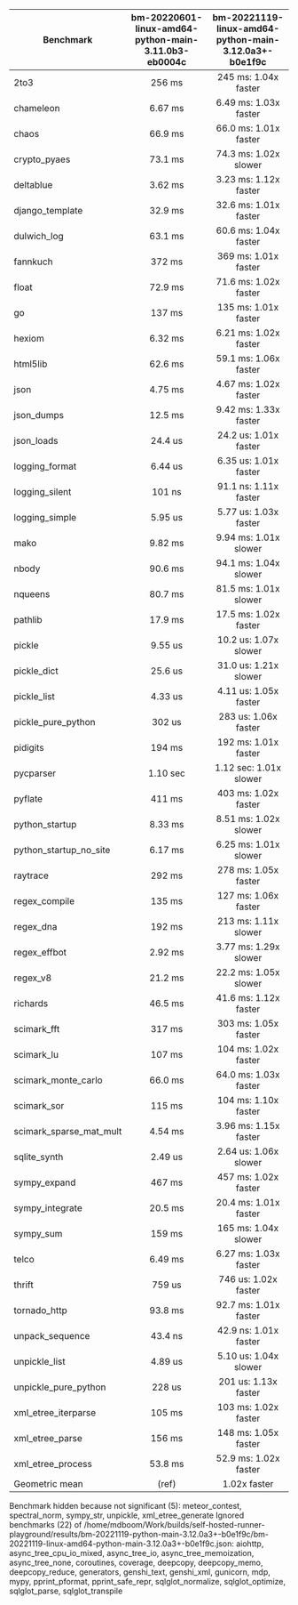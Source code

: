 | Benchmark               | bm-20220601-linux-amd64-python-main-3.11.0b3-eb0004c | bm-20221119-linux-amd64-python-main-3.12.0a3+-b0e1f9c |
|-------------------------|:----------------------------------------------------:|:-----------------------------------------------------:|
| 2to3                    | 256 ms                                               | 245 ms: 1.04x faster                                  |
| chameleon               | 6.67 ms                                              | 6.49 ms: 1.03x faster                                 |
| chaos                   | 66.9 ms                                              | 66.0 ms: 1.01x faster                                 |
| crypto_pyaes            | 73.1 ms                                              | 74.3 ms: 1.02x slower                                 |
| deltablue               | 3.62 ms                                              | 3.23 ms: 1.12x faster                                 |
| django_template         | 32.9 ms                                              | 32.6 ms: 1.01x faster                                 |
| dulwich_log             | 63.1 ms                                              | 60.6 ms: 1.04x faster                                 |
| fannkuch                | 372 ms                                               | 369 ms: 1.01x faster                                  |
| float                   | 72.9 ms                                              | 71.6 ms: 1.02x faster                                 |
| go                      | 137 ms                                               | 135 ms: 1.01x faster                                  |
| hexiom                  | 6.32 ms                                              | 6.21 ms: 1.02x faster                                 |
| html5lib                | 62.6 ms                                              | 59.1 ms: 1.06x faster                                 |
| json                    | 4.75 ms                                              | 4.67 ms: 1.02x faster                                 |
| json_dumps              | 12.5 ms                                              | 9.42 ms: 1.33x faster                                 |
| json_loads              | 24.4 us                                              | 24.2 us: 1.01x faster                                 |
| logging_format          | 6.44 us                                              | 6.35 us: 1.01x faster                                 |
| logging_silent          | 101 ns                                               | 91.1 ns: 1.11x faster                                 |
| logging_simple          | 5.95 us                                              | 5.77 us: 1.03x faster                                 |
| mako                    | 9.82 ms                                              | 9.94 ms: 1.01x slower                                 |
| nbody                   | 90.6 ms                                              | 94.1 ms: 1.04x slower                                 |
| nqueens                 | 80.7 ms                                              | 81.5 ms: 1.01x slower                                 |
| pathlib                 | 17.9 ms                                              | 17.5 ms: 1.02x faster                                 |
| pickle                  | 9.55 us                                              | 10.2 us: 1.07x slower                                 |
| pickle_dict             | 25.6 us                                              | 31.0 us: 1.21x slower                                 |
| pickle_list             | 4.33 us                                              | 4.11 us: 1.05x faster                                 |
| pickle_pure_python      | 302 us                                               | 283 us: 1.06x faster                                  |
| pidigits                | 194 ms                                               | 192 ms: 1.01x faster                                  |
| pycparser               | 1.10 sec                                             | 1.12 sec: 1.01x slower                                |
| pyflate                 | 411 ms                                               | 403 ms: 1.02x faster                                  |
| python_startup          | 8.33 ms                                              | 8.51 ms: 1.02x slower                                 |
| python_startup_no_site  | 6.17 ms                                              | 6.25 ms: 1.01x slower                                 |
| raytrace                | 292 ms                                               | 278 ms: 1.05x faster                                  |
| regex_compile           | 135 ms                                               | 127 ms: 1.06x faster                                  |
| regex_dna               | 192 ms                                               | 213 ms: 1.11x slower                                  |
| regex_effbot            | 2.92 ms                                              | 3.77 ms: 1.29x slower                                 |
| regex_v8                | 21.2 ms                                              | 22.2 ms: 1.05x slower                                 |
| richards                | 46.5 ms                                              | 41.6 ms: 1.12x faster                                 |
| scimark_fft             | 317 ms                                               | 303 ms: 1.05x faster                                  |
| scimark_lu              | 107 ms                                               | 104 ms: 1.02x faster                                  |
| scimark_monte_carlo     | 66.0 ms                                              | 64.0 ms: 1.03x faster                                 |
| scimark_sor             | 115 ms                                               | 104 ms: 1.10x faster                                  |
| scimark_sparse_mat_mult | 4.54 ms                                              | 3.96 ms: 1.15x faster                                 |
| sqlite_synth            | 2.49 us                                              | 2.64 us: 1.06x slower                                 |
| sympy_expand            | 467 ms                                               | 457 ms: 1.02x faster                                  |
| sympy_integrate         | 20.5 ms                                              | 20.4 ms: 1.01x faster                                 |
| sympy_sum               | 159 ms                                               | 165 ms: 1.04x slower                                  |
| telco                   | 6.49 ms                                              | 6.27 ms: 1.03x faster                                 |
| thrift                  | 759 us                                               | 746 us: 1.02x faster                                  |
| tornado_http            | 93.8 ms                                              | 92.7 ms: 1.01x faster                                 |
| unpack_sequence         | 43.4 ns                                              | 42.9 ns: 1.01x faster                                 |
| unpickle_list           | 4.89 us                                              | 5.10 us: 1.04x slower                                 |
| unpickle_pure_python    | 228 us                                               | 201 us: 1.13x faster                                  |
| xml_etree_iterparse     | 105 ms                                               | 103 ms: 1.02x faster                                  |
| xml_etree_parse         | 156 ms                                               | 148 ms: 1.05x faster                                  |
| xml_etree_process       | 53.8 ms                                              | 52.9 ms: 1.02x faster                                 |
| Geometric mean          | (ref)                                                | 1.02x faster                                          |

Benchmark hidden because not significant (5): meteor_contest, spectral_norm, sympy_str, unpickle, xml_etree_generate
Ignored benchmarks (22) of /home/mdboom/Work/builds/self-hosted-runner-playground/results/bm-20221119-python-main-3.12.0a3+-b0e1f9c/bm-20221119-linux-amd64-python-main-3.12.0a3+-b0e1f9c.json: aiohttp, async_tree_cpu_io_mixed, async_tree_io, async_tree_memoization, async_tree_none, coroutines, coverage, deepcopy, deepcopy_memo, deepcopy_reduce, generators, genshi_text, genshi_xml, gunicorn, mdp, mypy, pprint_pformat, pprint_safe_repr, sqlglot_normalize, sqlglot_optimize, sqlglot_parse, sqlglot_transpile
